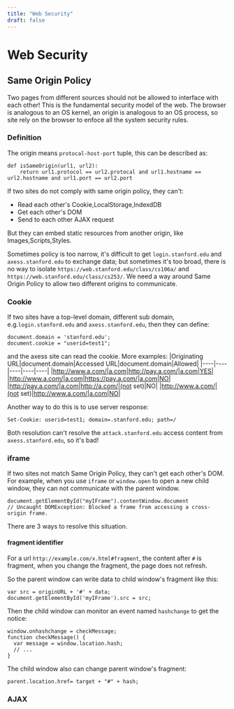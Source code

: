 ```yaml
---
title: "Web Security"
draft: false
---
```


# Web Security

## Same Origin Policy

Two pages from different sources should not be allowed to interface with each other! This is the fundamental security model of the web. The browser is analogous to an OS kernel, an origin is analogous to an OS process, so site rely on the browser to enfoce all the system security rules.

### Definition
The origin means `protocal-host-port` tuple, this can be described as:
```
def isSameOrigin(url1, url2):
    return url1.protocol == url2.protocal and url1.hostname == url2.hostname and url1.port == url2.port
```

If two sites do not comply with same origin policy, they can't:
  - Read each other's Cookie,LocalStorage,IndexdDB
  - Get each other's DOM
  - Send to each other AJAX request

But they can embed static resources from another origin, like Images,Scripts,Styles.

Sometimes policy is too narrow, it's difficult to get `login.stanford.edu` and `axess.stanford.edu` to exchange data; but sometimes it's too broad, there is no way to isolate `https://web.stanford.edu/class/cs106a/` and `https://web.stanford.edu/class/cs253/`. We need a way around Same Origin Policy to allow two different origins to communicate.

### Cookie
If two sites have a top-level domain, different sub domain, e.g.`login.stanford.edu` and `axess.stanford.edu`, then they can define:
```
document.domain = 'stanford.edu';
document.cookie = "userid=test1";
```
and the axess site can read the cookie. More examples:
|Originating URL|document.domain|Accessed URL|document.domain|Allowed|
|----|----|----|----|----|
|http://www.a.com/|a.com|http://pay.a.com/|a.com|YES|
|http://www.a.com/|a.com|https://pay.a.com/|a.com|NO|
|http://pay.a.com/|a.com|http://a.com/|(not set)|NO|
|http://www.a.com/|(not set)|http://www.a.com/|a.com|NO|

Another way to do this is to use server response:
```
Set-Cookie: userid=test1; domain=.stanford.edu; path=/
```
Both resolution can't resolve the `attack.stanford.edu` access content from `axess.stanford.edu`, so it's bad!

### iframe
If two sites not match Same Origin Policy, they can't get each other's DOM. For example, when you use `iframe` or `window.open` to open a new child window, they can not communicate with the parent window. 
```
document.getElementById("myIFrame").contentWindow.document
// Uncaught DOMException: Blocked a frame from accessing a cross-origin frame.
```
There are 3 ways to resolve this situation.

#### fragment identifier
For a url `http://example.com/x.html#fragment`, the content after `#` is fragment, when you change the fragment, the page does not refresh.

So the parent window can write data to child window's fragment like this:
```
var src = originURL + '#' + data;
document.getElementById('myIFrame').src = src;
```
Then the child window can monitor an event named `hashchange` to get the notice:
```
window.onhashchange = checkMessage;
function checkMessage() {
  var message = window.location.hash;
  // ...
}
```
The child window also can change parent window's fragment:
```
parent.location.href= target + "#" + hash;
```


### AJAX